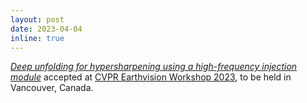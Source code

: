 ```yaml
---
layout: post
date: 2023-04-04
inline: true
---
```

<i><a href="Publications/#MifdalTomasCVPR2023">Deep unfolding for hypersharpening using a high-frequency injection module</a></i> accepted at [CVPR Earthvision Workshop 2023](https://www.grss-ieee.org/events/earthvision-2023/), to be held in Vancouver, Canada.
